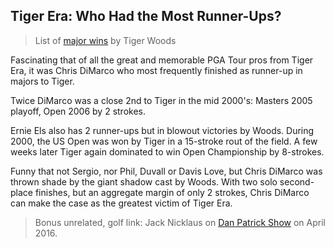 ## Tiger Era: Who Had the Most Runner-Ups?

>  List of [major wins](https://en.wikipedia.org/wiki/Tiger_Woods#Wins_.2814.29) by Tiger Woods

Fascinating that of all the great and memorable PGA Tour pros from Tiger Era, it was Chris DiMarco who most frequently finished as runner-up in majors to Tiger.

Twice DiMarco was a close 2nd to Tiger in the mid 2000's: Masters 2005 playoff, Open 2006 by 2 strokes. 

Ernie Els also has 2 runner-ups but in blowout victories by Woods.  During 2000, the US Open was won by Tiger in a 15-stroke rout of the field.  A few weeks later Tiger again dominated to win Open Championship by 8-strokes. 

Funny that not Sergio, nor Phil, Duvall or Davis Love, but Chris DiMarco was thrown shade by the giant shadow cast by Woods.  With two solo second-place finishes, but an aggregate margin of only 2 strokes, Chris DiMarco can make the case as the greatest victim of Tiger Era. 

> Bonus unrelated, golf link: Jack Nicklaus on [Dan Patrick Show](https://www.youtube.com/watch?v=rsw8WjJ8YJQ&ab_channel=DanPatrick) on April 2016.